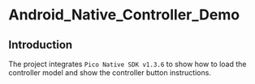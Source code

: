 # Android_Native_Controller_Demo

## Introduction

The project integrates `Pico Native SDK v1.3.6` to show how to load the controller model and show the controller button instructions.
